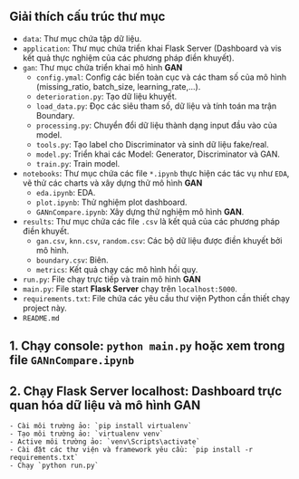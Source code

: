 ## Giải thích cấu trúc thư mục
- `data`: Thư mục chứa tập dữ liệu.
- `application`: Thư mục chứa triển khai Flask Server (Dashboard và vis kết quả thực nghiệm của các phương pháp điền khuyết).
- `gan`: Thư mục chứa triển khai mô hình **GAN**
    * `config.ymal`: Config các biến toàn cục và các tham số của mô hình (missing_ratio, batch_size, learning_rate,...).
    * `deterioration.py`: Tạo dữ liệu khuyết.
    * `load_data.py`: Đọc các siêu tham số, dữ liệu và tính toán ma trận Boundary. 
    * `processing.py`: Chuyển đổi dữ liệu thành dạng input đầu vào của model.
    * `tools.py`: Tạo label cho Discriminator và sinh dữ liệu fake/real.
    * `model.py`: Triển khai các Model: Generator, Discriminator và GAN.
    * `train.py`: Train model.
- `notebooks`: Thư mục chứa các file `*.ipynb` thực hiện các tác vụ như `EDA`, vẽ thử các charts và xây dựng thử mô hình **GAN**
    * `eda.ipynb`: EDA.
    * `plot.ipynb`: Thử nghiệm plot dashboard.
    * `GANnCompare.ipynb`: Xây dựng thử nghiệm mô hình **GAN**.
- `results`: Thư mục chứa các file `.csv` là kết quả của các phương pháp điền khuyết.
    * `gan.csv`, `knn.csv`, `random.csv`: Các bộ dữ liệu được điền khuyết bởi mô hình.
    * `boundary.csv`: Biên.
    * `metrics`: Kết quả chạy các mô hình hồi quy.
- `run.py`: File chạy trực tiếp và train mô hình **GAN**
- `main.py`: File start **Flask Server** chạy trên `localhost:5000`.
- `requirements.txt`: File chứa các yêu cầu thư viện Python cần thiết chạy project này.
- `README.md`

## 1. Chạy console: `python main.py` hoặc xem trong file `GANnCompare.ipynb`

## 2. Chạy Flask Server localhost: Dashboard trực quan hóa dữ liệu và mô hình GAN
    - Cài môi trường ảo: `pip install virtualenv`
    - Tạo môi trường ảo: `virtualenv venv`
    - Active môi trường ảo: `venv\Scripts\activate`
    - Cài đặt các thư viện và framework yêu cầu: `pip install -r requirements.txt`
    - Chạy `python run.py`
